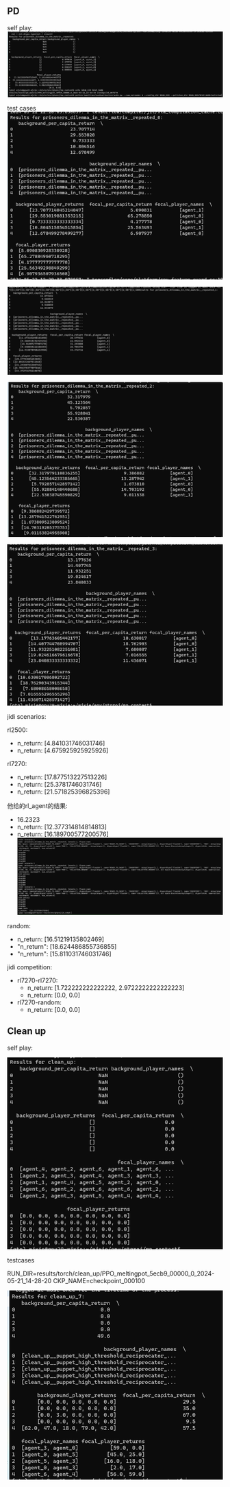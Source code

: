 

## PD

self play:
![Alt text](pics/pd.png)

test cases
![Alt text](pics/pd0.png)

![Alt text](pics/pd1.png)

![Alt text](pics/pd2.png)

![Alt text](pics/pd3.png)


jidi scenarios:

rl2500:
- n_return:  [4.841031746031746]
- n_return:  [4.675925925925926]

rl7270:
- n_return:  [17.877513227513226]
- n_return:  [25.3781746031746]
- n_return:  [21.571825396825396]


他给的rl_agent的结果: 
- 16.2323
- n_return:  [12.377314814814813]
- n_return:  [16.189700577200576]
![Alt text](pics/jidi_pd.png)

random:
- n_return:  [16.51219135802469]  
- "n_return": [18.624486855736855]
- "n_return": [15.811031746031746]

jidi competition:
- rl7270-rl7270: 
    - n_return:  [1.722222222222222, 2.9722222222222223]
    - n_return:  [0.0, 0.0]
- rl7270-random: 
    - n_return:  [0.0, 0.0]


## Clean up

self play:

![Alt text](pics/cu0.png)

testcases

RUN_DIR=results/torch/clean_up/PPO_meltingpot_5ecb9_00000_0_2024-05-21_14-28-20
CKP_NAME=checkpoint_000100

![Alt text](pics/image.png)